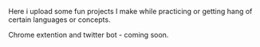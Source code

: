 Here i upload some fun projects I make while practicing or getting hang of certain languages or concepts. 


Chrome extention and twitter bot - coming soon.
